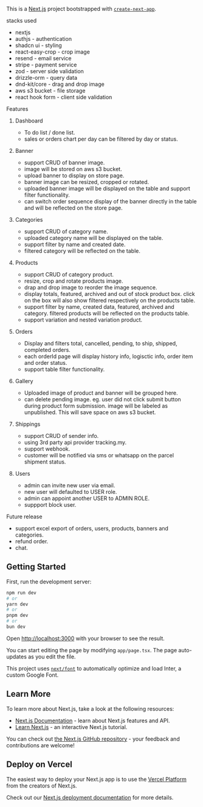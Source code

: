 This is a [Next.js](https://nextjs.org/) project bootstrapped with [`create-next-app`](https://github.com/vercel/next.js/tree/canary/packages/create-next-app).

stacks used

- nextjs
- authjs - authentication
- shadcn ui - styling
- react-easy-crop - crop image
- resend - email service
- stripe - payment service
- zod - server side validation
- drizzle-orm - query data
- dnd-kit/core - drag and drop image
- aws s3 bucket - file storage
- react hook form - client side validation

Features

1. Dashboard
   - To do list / done list.
   - sales or orders chart per day can be filtered by day or status.
2. Banner

   - support CRUD of banner image.
   - image will be stored on aws s3 bucket.
   - upload banner to display on store page.
   - banner image can be resized, cropped or rotated.
   - uploaded banner image will be displayed on the table and support filter functionality.
   - can switch order sequence display of the banner directly in the table and will be reflected on the store page.

3. Categories
   - support CRUD of category name.
   - uploaded category name will be displayed on the table.
   - support filter by name and created date.
   - filtered category will be reflected on the table.
4. Products

   - support CRUD of category product.
   - resize, crop and rotate products image.
   - drap and drop image to reorder the image sequence.
   - display totals, featured, archived and out of stock product box. click on the box will also show filtered respectively on the products table.
   - support filter by name, created data, featured, archived and category. filtered products will be reflected on the products table.
   - support variation and nested variation product.

5. Orders

   - Display and filters total, cancelled, pending, to ship, shipped, completed orders.
   - each orderId page will display history info, logisctic info, order item and order status.
   - support table filter functionality.

6. Gallery

   - Uploaded image of product and banner will be grouped here.
   - can delete pending image. eg. user did not click submit button during product form submission. image will be labeled as unpublished. This will save space on aws s3 bucket.

7. Shippings

   - support CRUD of sender info.
   - using 3rd party api provider tracking.my.
   - support webhook.
   - customer will be notified via sms or whatsapp on the parcel shipment status.

8. Users
   - admin can invite new user via email.
   - new user will defaulted to USER role.
   - admin can appoint another USER to ADMIN ROLE.
   - suppport block user.

Future release

- support excel export of orders, users, products, banners and categories.
- refund order.
- chat.

## Getting Started

First, run the development server:

```bash
npm run dev
# or
yarn dev
# or
pnpm dev
# or
bun dev
```

Open [http://localhost:3000](http://localhost:3000) with your browser to see the result.

You can start editing the page by modifying `app/page.tsx`. The page auto-updates as you edit the file.

This project uses [`next/font`](https://nextjs.org/docs/basic-features/font-optimization) to automatically optimize and load Inter, a custom Google Font.

## Learn More

To learn more about Next.js, take a look at the following resources:

- [Next.js Documentation](https://nextjs.org/docs) - learn about Next.js features and API.
- [Learn Next.js](https://nextjs.org/learn) - an interactive Next.js tutorial.

You can check out [the Next.js GitHub repository](https://github.com/vercel/next.js/) - your feedback and contributions are welcome!

## Deploy on Vercel

The easiest way to deploy your Next.js app is to use the [Vercel Platform](https://vercel.com/new?utm_medium=default-template&filter=next.js&utm_source=create-next-app&utm_campaign=create-next-app-readme) from the creators of Next.js.

Check out our [Next.js deployment documentation](https://nextjs.org/docs/deployment) for more details.
